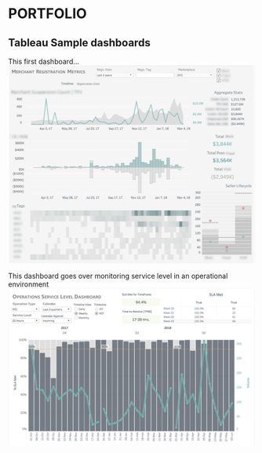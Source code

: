 # PORTFOLIO
## Tableau Sample dashboards

This first dashboard...
![Portfolio Tableau1.png](https://github.com/Shilsri/PORTFOLIO/blob/master/Portfolio%20Tableau%201.png)

This dashboard goes over monitoring service level in an operational environment
![Portfolio Tableau2.png](https://github.com/Shilsri/PORTFOLIO/blob/master/Portfolio%20Tableau%202.png)
